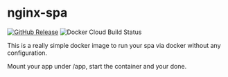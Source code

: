 nginx-spa
===
[![GitHub Release](https://img.shields.io/github/v/tag/timo-reymann/nginx-spa.svg)](https://github.com/timo-reymann/nginx-spa/releases)
![Docker Cloud Build Status](https://img.shields.io/docker/cloud/build/timoreymann/nginx-spa)

This is a really simple docker image to run your spa via docker without any configuration.

Mount your app under /app, start the container and your done.
